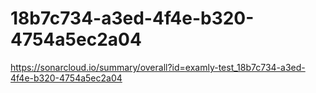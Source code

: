 # 18b7c734-a3ed-4f4e-b320-4754a5ec2a04
https://sonarcloud.io/summary/overall?id=examly-test_18b7c734-a3ed-4f4e-b320-4754a5ec2a04
